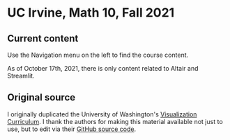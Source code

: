 # UC Irvine, Math 10, Fall 2021

## Current content

Use the Navigation menu on the left to find the course content.  

As of October 17th, 2021, there is only content related to Altair and Streamlit.

## Original source

I originally duplicated the University of Washington's [Visualization Curriculum](https://uwdata.github.io/visualization-curriculum/intro.html).
I thank the authors for making this material available not just to use, but to edit via their [GitHub source code](https://github.com/uwdata/visualization-curriculum).